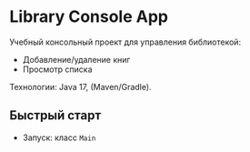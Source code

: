 # Library Console App

Учебный консольный проект для управления библиотекой:
- Добавление/удаление книг
- Просмотр списка

Технологии: Java 17, (Maven/Gradle).

## Быстрый старт
- Запуск: класс `Main`
